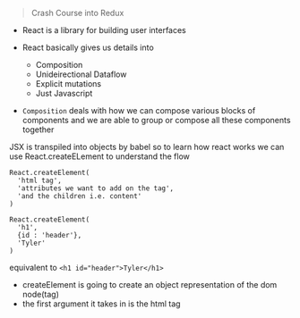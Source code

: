 > Crash Course into Redux

- React is a library for building user interfaces
- React basically gives us details into
    - Composition
    - Unideirectional Dataflow
    - Explicit mutations
    - Just Javascript

- `Composition` deals with how we can compose various blocks of components and we are able to group or compose all these components together

JSX is transpiled into objects by babel so to learn how react works we can use React.createELement to understand the flow

```
React.createElement(
  'html tag',
  'attributes we want to add on the tag',
  'and the children i.e. content'
)
```

```
React.createElement(
  'h1',
  {id : 'header'},
  'Tyler'
)
```
equivalent to `<h1 id="header">Tyler</h1>`
- createElement is going to create an object representation of the dom node(tag)
- the first argument it takes in is the html tag